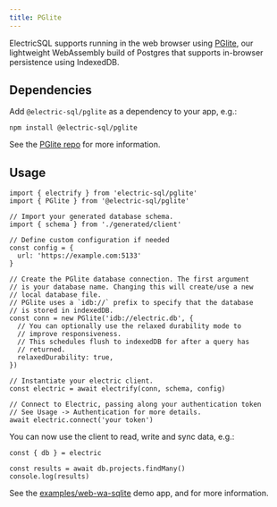 ```yaml
---
title: PGlite
---
```


ElectricSQL supports running in the web browser using [PGlite](https://github.com/electric-sql/pglite/), our lightweight WebAssembly build of Postgres that supports in-browser persistence using IndexedDB.

## Dependencies

Add `@electric-sql/pglite` as a dependency to your app, e.g.:

```shell
npm install @electric-sql/pglite
```

See the [PGlite repo](https://github.com/electric-sql/pglite/) for more information.

## Usage

```tsx
import { electrify } from 'electric-sql/pglite'
import { PGlite } from '@electric-sql/pglite'

// Import your generated database schema.
import { schema } from './generated/client'

// Define custom configuration if needed
const config = {
  url: 'https://example.com:5133'
}

// Create the PGlite database connection. The first argument
// is your database name. Changing this will create/use a new
// local database file.
// PGlite uses a `idb://` prefix to specify that the database
// is stored in indexedDB.
const conn = new PGlite('idb://electric.db', {
  // You can optionally use the relaxed durability mode to 
  // improve responsiveness.
  // This schedules flush to indexedDB for after a query has
  // returned.
  relaxedDurability: true,
})

// Instantiate your electric client.
const electric = await electrify(conn, schema, config)

// Connect to Electric, passing along your authentication token
// See Usage -> Authentication for more details.
await electric.connect('your token')
```

You can now use the client to read, write and sync data, e.g.:

```tsx
const { db } = electric

const results = await db.projects.findMany()
console.log(results)
```

See the [examples/web-wa-sqlite](https://github.com/electric-sql/electric/tree/main/examples/web-wa-sqlite) demo app, <DocPageLink path="usage/data-access" /> and <DocPageLink path="integrations/frontend" /> for more information.
